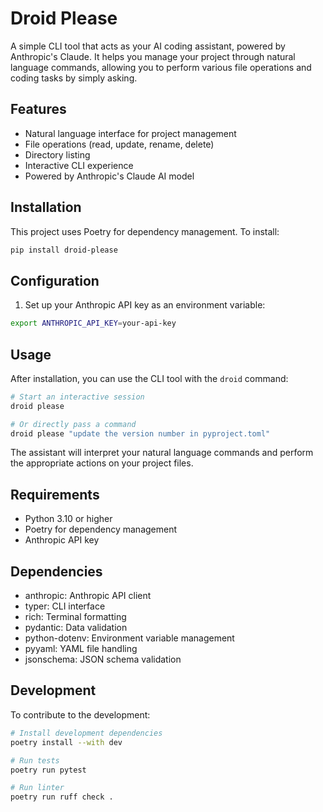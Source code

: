 # Droid Please

A simple CLI tool that acts as your AI coding assistant, powered by Anthropic's Claude. It helps you manage your project through natural language commands, allowing you to perform various file operations and coding tasks by simply asking.

## Features

- Natural language interface for project management
- File operations (read, update, rename, delete)
- Directory listing
- Interactive CLI experience
- Powered by Anthropic's Claude AI model

## Installation

This project uses Poetry for dependency management. To install:

```bash
pip install droid-please
```

## Configuration

1. Set up your Anthropic API key as an environment variable:
```bash
export ANTHROPIC_API_KEY=your-api-key
```

## Usage

After installation, you can use the CLI tool with the `droid` command:

```bash
# Start an interactive session
droid please

# Or directly pass a command
droid please "update the version number in pyproject.toml"
```

The assistant will interpret your natural language commands and perform the appropriate actions on your project files.

## Requirements

- Python 3.10 or higher
- Poetry for dependency management
- Anthropic API key

## Dependencies

- anthropic: Anthropic API client
- typer: CLI interface
- rich: Terminal formatting
- pydantic: Data validation
- python-dotenv: Environment variable management
- pyyaml: YAML file handling
- jsonschema: JSON schema validation

## Development

To contribute to the development:

```bash
# Install development dependencies
poetry install --with dev

# Run tests
poetry run pytest

# Run linter
poetry run ruff check .
```
